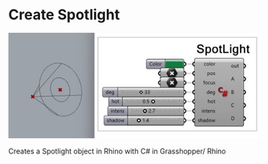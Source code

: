# Create Spotlight
![Alt text](img/spotlight.jpg?raw=false "Creates a Spotlight object in Rhino with C# in Grasshopper/ Rhino")

Creates a Spotlight object in Rhino with C# in Grasshopper/ Rhino
